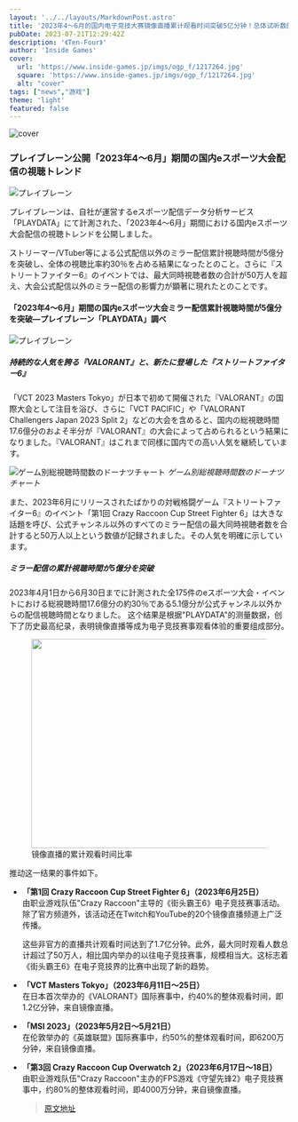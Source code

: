 ```yaml
---
layout: '../../layouts/MarkdownPost.astro'
title: '2023年4～6月的国内电子竞技大赛镜像直播累计观看时间突破5亿分钟！总体试听数的30%来自镜像直播'
pubDate: 2023-07-21T12:29:42Z
description: '《Ten-Four》'
author: 'Inside Games'
cover:
  url: 'https://www.inside-games.jp/imgs/ogp_f/1217264.jpg'
  square: 'https://www.inside-games.jp/imgs/ogp_f/1217264.jpg'
  alt: "cover"
tags: ["news","游戏"]
theme: 'light'
featured: false
---
```


![cover](https://www.inside-games.jp/imgs/ogp_f/1217264.jpg)

### プレイブレーン公開「2023年4～6月」期間の国内eスポーツ大会配信の視聴トレンド

![プレイブレーン](https://www.inside-games.jp/imgs/zoom/1217269.jpg)

プレイブレーンは、自社が運営するeスポーツ配信データ分析サービス「PLAYDATA」にて計測された、「2023年4～6月」期間における国内eスポーツ大会配信の視聴トレンドを公開しました。

ストリーマー/VTuber等による公式配信以外のミラー配信累計視聴時間が5億分を突破し、全体の視聴比率約30％を占める結果になったとのこと。さらに『ストリートファイター6』のイベントでは、最大同時視聴者数の合計が50万人を超え、大会公式配信以外のミラー配信の影響力が顕著に現れたとのことです。

#### 「2023年4～6月」期間の国内eスポーツ大会ミラー配信累計視聴時間が5億分を突破―プレイブレーン「PLAYDATA」調べ

![プレイブレーン](https://www.inside-games.jp/imgs/zoom/1217270.jpg)

##### 持続的な人気を誇る『VALORANT』と、新たに登場した『ストリートファイター6』

「VCT 2023 Masters Tokyo」が日本で初めて開催された『VALORANT』の国際大会として注目を浴び、さらに「VCT PACIFIC」や「VALORANT Challengers Japan 2023 Split 2」などの大会を含めると、国内の総視聴時間17.6億分のおよそ半分が『VALORANT』の大会によって占められるという結果になりました。『VALORANT』はこれまで同様に国内での高い人気を継続しています。

![ゲーム別総視聴時間数のドーナツチャート](https://www.inside-games.jp/imgs/zoom/1217271.jpg)
*ゲーム別総視聴時間数のドーナツチャート*

また、2023年6月にリリースされたばかりの対戦格闘ゲーム『ストリートファイター6』のイベント「第1回 Crazy Raccoon Cup Street Fighter 6」は大きな話題を呼び、公式チャンネル以外のすべてのミラー配信の最大同時視聴者数を合計すると50万人以上という数値が記録されました。その人気を明確に示しています。

##### ミラー配信の累計視聴時間が5億分を突破

2023年4月1日から6月30日までに計測された全175件のeスポーツ大会・イベントにおける総視聴時間17.6億分の約30％である5.1億分が公式チャンネル以外からの配信視聴時間となりました。
这个结果是根据"PLAYDATA"的测量数据，创下了历史最高纪录，表明镜像直播等成为电子竞技赛事观看体验的重要组成部分。 </p><figure class="ctms-editor-image"><img src="https://www.inside-games.jp/imgs/zoom/1217272.jpg" class="inline-article-image" width="640" height="377"><figcaption>镜像直播的累计观看时间比率</figcaption></figure><p>推动这一结果的事件如下。 </p><ul><li><p><b>「第1回 Crazy Raccoon Cup Street Fighter 6」（2023年6月25日）</b><br>由职业游戏队伍"Crazy Raccoon"主导的《街头霸王6》电子竞技赛事活动。除了官方频道外，该活动还在Twitch和YouTube的20个镜像直播频道上广泛传播。 </p><p>这些非官方的直播共计观看时间达到了1.7亿分钟。此外，最大同时观看人数总计超过了50万人，相比国内举办的以往电子竞技赛事，规模相当大。这标志着《街头霸王6》在电子竞技界的比赛中出现了新的趋势。 </p></li><li><p><b>「VCT Masters Tokyo」（2023年6月11日～25日）</b><br>在日本首次举办的《VALORANT》国际赛事中，约40%的整体观看时间，即1.2亿分钟，来自镜像直播。 </p></li><li><p><b>「MSI 2023」（2023年5月2日～5月21日）</b><br>在伦敦举办的《英雄联盟》国际赛事中，约50%的整体观看时间，即6200万分钟，来自镜像直播。 </p></li><li><p><b>「第3回 Crazy Raccoon Cup Overwatch 2」（2023年6月17日～18日）</b><br>由职业游戏队伍"Crazy Raccoon"主办的FPS游戏《守望先锋2》电子竞技赛事中，约80%的整体观看时间，即4000万分钟，来自镜像直播。

>[原文地址](https://www.inside-games.jp/article/2023/07/21/147331.html)  
